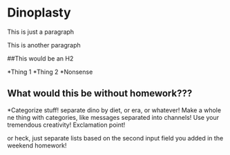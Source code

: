 # Dinoplasty
This is just a paragraph

This is another paragraph

##This would be an H2

*Thing 1
*Thing 2
*Nonsense

## What would this be without homework???
*Categorize stuff! separate dino by diet, or era, or whatever! Make a whole ne thing with categories, like messages separated into channels! Use your tremendous creativity! Exclamation point!

or heck, just separate lists based on the second input field you added in the weekend homework!
